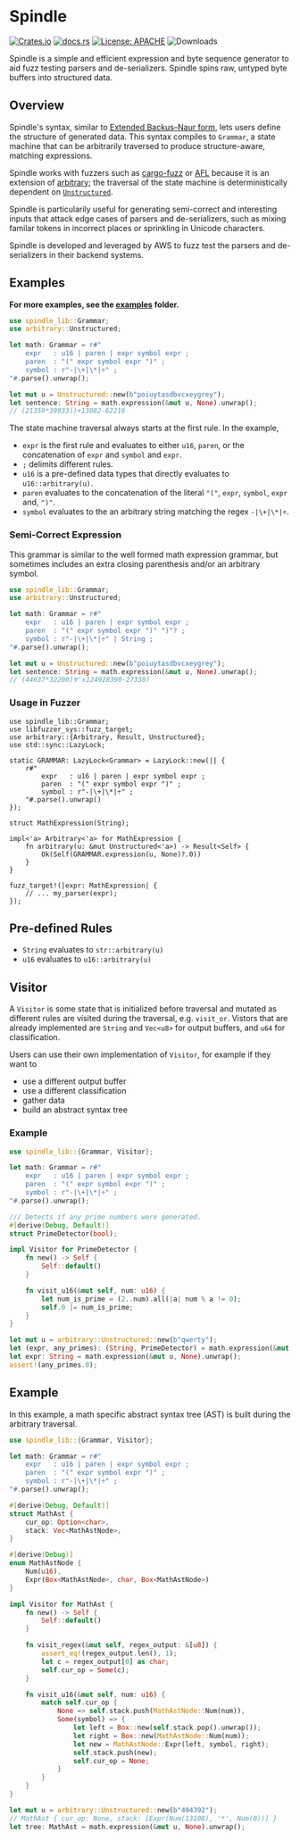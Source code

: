 # Spindle
[![Crates.io](https://img.shields.io/crates/v/spindle-lib.svg)](https://crates.io/crates/spindle-lib)
[![docs.rs](https://docs.rs/spindle-lib/badge.svg)](https://docs.rs/spindle-lib)
[![License: APACHE](https://img.shields.io/badge/License-Apache-blue.svg)](https://github.com/awslabs/spindle/blob/main/LICENSE)
![Downloads](https://img.shields.io/crates/d/spindle-lib)

Spindle is a simple and efficient expression and byte sequence generator to aid fuzz testing parsers and de-serializers. Spindle spins raw, untyped byte buffers into structured data.

## Overview
Spindle's syntax, similar to [Extended Backus–Naur form](https://en.wikipedia.org/wiki/Extended_Backus%E2%80%93Naur_form), lets users define the structure of generated data. This syntax compiles to `Grammar`, a state machine that can be arbitrarily traversed to produce structure-aware, matching expressions.

Spindle works with fuzzers such as [cargo-fuzz](https://crates.io/crates/cargo-fuzz) or [AFL](https://crates.io/crates/afl) because it is an extension of [arbitrary](https://crates.io/crates/arbitrary); the traversal of the state machine is deterministically dependent on [`Unstructured`](https://docs.rs/arbitrary/latest/arbitrary/struct.Unstructured.html).

Spindle is particularily useful for generating semi-correct and interesting inputs that attack edge cases of parsers and de-serializers, such as mixing familar tokens in incorrect places or sprinkling in Unicode characters.

Spindle is developed and leveraged by AWS to fuzz test the parsers and de-serializers in their backend systems.

## Examples
**For more examples, see the [examples](https://github.com/awslabs/spindle/tree/main/examples) folder.**

```rust
use spindle_lib::Grammar;
use arbitrary::Unstructured;

let math: Grammar = r#"
    expr   : u16 | paren | expr symbol expr ;
    paren  : "(" expr symbol expr ")" ;
    symbol : r"-|\+|\*|÷" ;
"#.parse().unwrap();

let mut u = Unstructured::new(b"poiuytasdbvcxeygrey");
let sentence: String = math.expression(&mut u, None).unwrap();
// (21359*39933))+13082-62216
```
The state machine traversal always starts at the first rule. In the example, 
- `expr` is the first rule and evaluates to either `u16`, `paren`, or the concatenation of `expr` and `symbol` and `expr`.
- `;` delimits different rules.
- `u16` is a pre-defined data types that directly evaluates to `u16::arbitrary(u)`.
- `paren` evaluates to the concatenation of the literal `"("`, `expr`, `symbol`, `expr` and, `")"`.
- `symbol` evaluates to the an arbitrary string matching the regex `-|\+|\*|÷`.

### Semi-Correct Expression
This grammar is similar to the well formed math expression grammar, but sometimes includes an extra closing parenthesis and/or an arbitrary symbol.

```rust
use spindle_lib::Grammar;
use arbitrary::Unstructured;

let math: Grammar = r#"
    expr   : u16 | paren | expr symbol expr ;
    paren  : "(" expr symbol expr ")" ")"? ;
    symbol : r"-|\+|\*|÷" | String ;
"#.parse().unwrap();

let mut u = Unstructured::new(b"poiuytasdbvcxeygrey");
let sentence: String = math.expression(&mut u, None).unwrap();
// (44637*32200)Ѱ'x124928390-27338)
```

### Usage in Fuzzer
```rust,ignore
use spindle_lib::Grammar;
use libfuzzer_sys::fuzz_target;
use arbitrary::{Arbitrary, Result, Unstructured};
use std::sync::LazyLock;

static GRAMMAR: LazyLock<Grammar> = LazyLock::new(|| {
    r#"
        expr   : u16 | paren | expr symbol expr ;
        paren  : "(" expr symbol expr ")" ;
        symbol : r"-|\+|\*|÷" ;
    "#.parse().unwrap()
});

struct MathExpression(String);

impl<'a> Arbitrary<'a> for MathExpression {
    fn arbitrary(u: &mut Unstructured<'a>) -> Result<Self> {
        Ok(Self(GRAMMAR.expression(u, None)?.0))
    }
}

fuzz_target!(|expr: MathExpression| {
    // ... my_parser(expr);
});
```

## Pre-defined Rules
- `String` evaluates to `str::arbitrary(u)`
- `u16` evaluates to `u16::arbitrary(u)`

## Visitor
A `Visitor` is some state that is initialized before traversal and mutated as different rules are visited during the traversal, e.g. `visit_or`. Vistors that are already implemented are `String` and `Vec<u8>` for output buffers, and `u64` for classification. 

Users can use their own implementation of `Visitor`, for example if they want to 
- use a different output buffer
- use a different classification
- gather data
- build an abstract syntax tree

### Example
```rust
use spindle_lib::{Grammar, Visitor};

let math: Grammar = r#"
    expr   : u16 | paren | expr symbol expr ;
    paren  : "(" expr symbol expr ")" ;
    symbol : r"-|\+|\*|÷" ;
"#.parse().unwrap();

/// Detects if any prime numbers were generated.
#[derive(Debug, Default)]
struct PrimeDetector(bool);

impl Visitor for PrimeDetector {
    fn new() -> Self {
        Self::default()
    }

    fn visit_u16(&mut self, num: u16) {
        let num_is_prime = (2..num).all(|a| num % a != 0);
        self.0 |= num_is_prime;
    }
}

let mut u = arbitrary::Unstructured::new(b"qwerty");
let (expr, any_primes): (String, PrimeDetector) = math.expression(&mut u, None).unwrap();
let expr: String = math.expression(&mut u, None).unwrap();
assert!(any_primes.0);
```

## Example
In this example, a math specific abstract syntax tree (AST) is built during the arbitrary traversal.

```rust
use spindle_lib::{Grammar, Visitor};

let math: Grammar = r#"
    expr   : u16 | paren | expr symbol expr ;
    paren  : "(" expr symbol expr ")" ;
    symbol : r"-|\+|\*|÷" ;
"#.parse().unwrap();

#[derive(Debug, Default)]
struct MathAst {
    cur_op: Option<char>,
    stack: Vec<MathAstNode>,
}

#[derive(Debug)]
enum MathAstNode {
    Num(u16),
    Expr(Box<MathAstNode>, char, Box<MathAstNode>)
}

impl Visitor for MathAst {
    fn new() -> Self {
        Self::default()
    }

    fn visit_regex(&mut self, regex_output: &[u8]) {
        assert_eq!(regex_output.len(), 1);
        let c = regex_output[0] as char;
        self.cur_op = Some(c);
    }

    fn visit_u16(&mut self, num: u16) {
        match self.cur_op {
            None => self.stack.push(MathAstNode::Num(num)),
            Some(symbol) => {
                let left = Box::new(self.stack.pop().unwrap());
                let right = Box::new(MathAstNode::Num(num));
                let new = MathAstNode::Expr(left, symbol, right);
                self.stack.push(new);
                self.cur_op = None;
            }
        }
    }
}

let mut u = arbitrary::Unstructured::new(b"494392");
// MathAst { cur_op: None, stack: [Expr(Num(13108), '*', Num(0))] }
let tree: MathAst = math.expression(&mut u, None).unwrap();
```